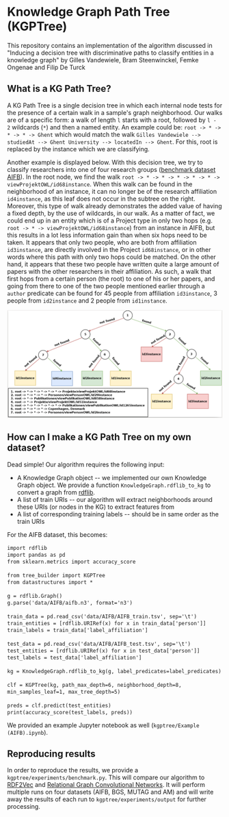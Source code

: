 # Knowledge Graph Path Tree (KGPTree)

This repository contains an implementation of the algorithm discussed in "Inducing a decision tree with discriminative paths to classify entities in a knowledge graph" by Gilles Vandewiele, Bram Steenwinckel, Femke Ongenae and Filip De Turck

## What is a KG Path Tree?

A KG Path Tree is a single decision tree in which each internal node tests for the presence of a certain walk in a sample's graph neighborhood. Our walks are of a specific form: a walk of length `l` starts with a root, followed by `l - 2` wildcards (`*`) and then a named entity. An example could be: `root -> * -> * -> * -> Ghent` which would match the walk `Gilles Vandewiele --> studiedAt --> Ghent University --> locatedIn --> Ghent`. For this, root is replaced by the instance which we are classifying. 

Another example is displayed below. With this decision tree, we try to classify researchers into one of four research groups ([benchmark dataset AIFB](https://en.wikiversity.org/wiki/AIFB_DataSet)). In the root node, we find the walk `root -> * -> * -> * -> * -> * -> viewProjektOWL/id68instance`. When this walk can be found in the neighborhood of an instance, it can no longer be of the research affiliation `id4instance`, as this leaf does not occur in the subtree on the right. Moreover, this type of walk already demonstrates the added value of having a fixed depth, by the use of wildcards, in our walk. As a matter of fact, we could end up in an entity which is of a Project type in only two hops (e.g. `root -> * -> viewProjektOWL/id68instance`) from an instance in AIFB, but this results in a lot less information gain than when six hops need to be taken. It appears that only two people, who are both from affiliation `id3instance`, are directly involved in the Project `id68instance`, or in other words where this path with only two hops could be matched. On the other hand, it appears that these two people have written quite a large amount of papers with the other researchers in their affiliation. As such, a walk that first hops from a certain person (the root) to one of his or her papers, and going from there to one of the two people mentioned earlier through a `author` predicate can be found for 45 people from affiliation `id3instance`, 3 people from `id2instance` and 2 people from `id1instance`.

![A decision tree that can be used to classify researchers, represented as a Knowledge Graph into one of four research groups.](images/tree_example.png) 

## How can I make a KG Path Tree on my own dataset?

Dead simple! Our algorithm requires the following input:
* A Knowledge Graph object -- we implemented our own Knowledge Graph object. We provide a function `KnowledgeGraph.rdflib_to_kg` to convert a graph from [rdflib](https://github.com/RDFLib/rdflib).
* A list of train URIs -- our algorithm will extract neighborhoods around these URIs (or nodes in the KG) to extract features from
* A list of corresponding training labels -- should be in same order as the train URIs

For the AIFB dataset, this becomes:
```python3
import rdflib
import pandas as pd
from sklearn.metrics import accuracy_score

from tree_builder import KGPTree
from datastructures import *

g = rdflib.Graph()
g.parse('data/AIFB/aifb.n3', format='n3')

train_data = pd.read_csv('data/AIFB/AIFB_train.tsv', sep='\t')
train_entities = [rdflib.URIRef(x) for x in train_data['person']]
train_labels = train_data['label_affiliation']

test_data = pd.read_csv('data/AIFB/AIFB_test.tsv', sep='\t')
test_entities = [rdflib.URIRef(x) for x in test_data['person']]
test_labels = test_data['label_affiliation']

kg = KnowledgeGraph.rdflib_to_kg(g, label_predicates=label_predicates)

clf = KGPTree(kg, path_max_depth=6, neighborhood_depth=8, min_samples_leaf=1, max_tree_depth=5)

preds = clf.predict(test_entities)
print(accuracy_score(test_labels, preds))
```

We provided an example Jupyter notebook as well (`kgptree/Example (AIFB).ipynb`).

## Reproducing results

In order to reproduce the results, we provide a `kgptree/experiments/benchmark.py`. This will compare our algorithm to [RDF2Vec](http://semantic-web-journal.net/content/rdf2vec-rdf-graph-embeddings-and-their-applications-0) and [Relational Graph Convolutional Networks](https://arxiv.org/pdf/1703.06103.pdf). It will perform multiple runs on four datasets (AIFB, BGS, MUTAG and AM) and will write away the results of each run to `kgptree/experiments/output` for further processing.
